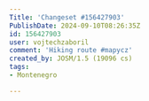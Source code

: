 ```yaml
---
Title: 'Changeset #156427903'
PublishDate: 2024-09-10T08:26:35Z
id: 156427903
user: vojtechzaboril
comment: 'Hiking route #mapycz'
created_by: JOSM/1.5 (19096 cs)
tags:
- Montenegro

---
```

